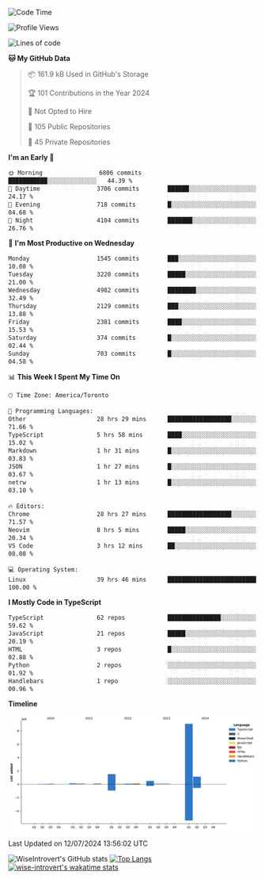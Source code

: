 <!--START_SECTION:waka-->
![Code Time](http://img.shields.io/badge/Code%20Time-1%2C892%20hrs%209%20mins-blue)

![Profile Views](http://img.shields.io/badge/Profile%20Views-0-blue)

![Lines of code](https://img.shields.io/badge/From%20Hello%20World%20I%27ve%20Written-12.9%20million%20lines%20of%20code-blue)

**🐱 My GitHub Data** 

> 📦 161.9 kB Used in GitHub's Storage 
 > 
> 🏆 101 Contributions in the Year 2024
 > 
> 🚫 Not Opted to Hire
 > 
> 📜 105 Public Repositories 
 > 
> 🔑 45 Private Repositories 
 > 
**I'm an Early 🐤** 

```text
🌞 Morning                6806 commits        ███████████░░░░░░░░░░░░░░   44.39 % 
🌆 Daytime                3706 commits        ██████░░░░░░░░░░░░░░░░░░░   24.17 % 
🌃 Evening                718 commits         █░░░░░░░░░░░░░░░░░░░░░░░░   04.68 % 
🌙 Night                  4104 commits        ███████░░░░░░░░░░░░░░░░░░   26.76 % 
```
📅 **I'm Most Productive on Wednesday** 

```text
Monday                   1545 commits        ███░░░░░░░░░░░░░░░░░░░░░░   10.08 % 
Tuesday                  3220 commits        █████░░░░░░░░░░░░░░░░░░░░   21.00 % 
Wednesday                4982 commits        ████████░░░░░░░░░░░░░░░░░   32.49 % 
Thursday                 2129 commits        ███░░░░░░░░░░░░░░░░░░░░░░   13.88 % 
Friday                   2381 commits        ████░░░░░░░░░░░░░░░░░░░░░   15.53 % 
Saturday                 374 commits         █░░░░░░░░░░░░░░░░░░░░░░░░   02.44 % 
Sunday                   703 commits         █░░░░░░░░░░░░░░░░░░░░░░░░   04.58 % 
```


📊 **This Week I Spent My Time On** 

```text
🕑︎ Time Zone: America/Toronto

💬 Programming Languages: 
Other                    28 hrs 29 mins      ██████████████████░░░░░░░   71.66 % 
TypeScript               5 hrs 58 mins       ████░░░░░░░░░░░░░░░░░░░░░   15.02 % 
Markdown                 1 hr 31 mins        █░░░░░░░░░░░░░░░░░░░░░░░░   03.83 % 
JSON                     1 hr 27 mins        █░░░░░░░░░░░░░░░░░░░░░░░░   03.67 % 
netrw                    1 hr 13 mins        █░░░░░░░░░░░░░░░░░░░░░░░░   03.10 % 

🔥 Editors: 
Chrome                   28 hrs 27 mins      ██████████████████░░░░░░░   71.57 % 
Neovim                   8 hrs 5 mins        █████░░░░░░░░░░░░░░░░░░░░   20.34 % 
VS Code                  3 hrs 12 mins       ██░░░░░░░░░░░░░░░░░░░░░░░   08.08 % 

💻 Operating System: 
Linux                    39 hrs 46 mins      █████████████████████████   100.00 % 
```

**I Mostly Code in TypeScript** 

```text
TypeScript               62 repos            ███████████████░░░░░░░░░░   59.62 % 
JavaScript               21 repos            █████░░░░░░░░░░░░░░░░░░░░   20.19 % 
HTML                     3 repos             █░░░░░░░░░░░░░░░░░░░░░░░░   02.88 % 
Python                   2 repos             ░░░░░░░░░░░░░░░░░░░░░░░░░   01.92 % 
Handlebars               1 repo              ░░░░░░░░░░░░░░░░░░░░░░░░░   00.96 % 
```



**Timeline**

![Lines of Code chart](https://raw.githubusercontent.com/wise-introvert/wise-introvert/master/assets/bar_graph.png)


 Last Updated on 12/07/2024 13:56:02 UTC
<!--END_SECTION:waka-->

![WiseIntrovert's GitHub stats](https://github-readme-stats.vercel.app/api?username=wise-introvert&count_private=true&show_icons=true)
[![Top Langs](https://github-readme-stats.vercel.app/api/top-langs/?username=wise-introvert&langs_count=10)](https://github.com/anuraghazra/github-readme-stats)
[![wise-introvert's wakatime stats](https://github-readme-stats.vercel.app/api/wakatime?username=wiseintrovert)](https://github.com/anuraghazra/github-readme-stats)
